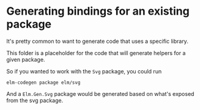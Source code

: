 # Generating bindings for an existing package


It's pretty common to want to generate code that uses a specific library.

This folder is a placeholder for the code that will generate helpers for a given package.

So if you wanted to work with the `Svg` package, you could run

`elm-codegen package elm/svg`

And a `Elm.Gen.Svg` package would be generated based on what's exposed from the svg package.